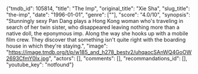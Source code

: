 {"tmdb_id": 105814, "title": "The Imp", "original_title": "Xie Sha", "slug_title": "the-imp", "date": "1996-01-01", "genre": [""], "score": "4.0/10", "synopsis": "Stunningly sexy Pan Dang plays a Hong Kong woman who's traveling in search of her twin sister, who disappeared leaving nothing more than a native doll, the eponymous imp. Along the way she hooks up with a mobile film crew. They discover that something isn't quite right with the boarding house in which they're staying.", "image": "https://image.tmdb.org/t/p/w185_and_h278_bestv2/uhqaocSAnWQ4GoOW2693CfmY0lx.jpg", "actors": [], "comments": [], "recommandations_id": [], "youtube_key": "notfound"}